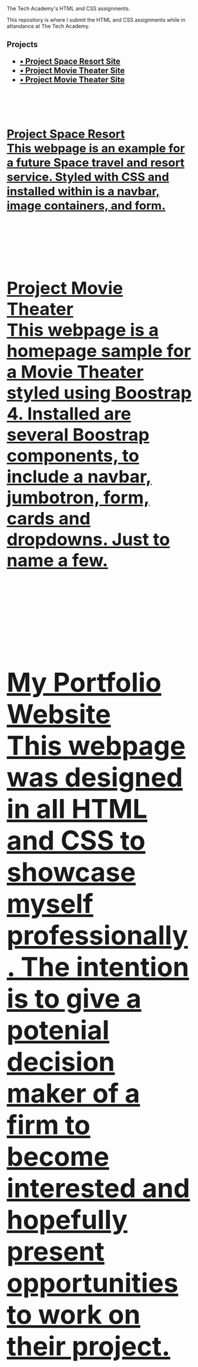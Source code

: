 <title><h1><# HTML and CSS Projects<h1></title>

The Tech Academy's HTML and CSS assignments.<br>

This repository is where I submit the HTML and CSS assignments while in attandance at The Tech Academy.<br> 

<h2><b>Projects</b</h2>

<p>
    <ul>
        <li><a href="https://github.com/securedbyjc/HTML-and-CSS-Projects/commit/32a81b0425dfa8c01dbc2fa8c7a4c27e06b251b3">•	Project Space Resort Site</a></li>
        <li><a href="https://github.com/securedbyjc/HTML-and-CSS-Projects/commit/0a0f90fd06e1b0b52632c58dda8a0bd204085551">•	Project Movie Theater Site</a></li>
        <li><a href="">•	Project Movie Theater Site</li>
    </ul>
</p>
<br>
<br>
<p>
    <h2><b>Project Space Resort</b</h2>
    <br>
    This webpage is an example for a future Space travel and resort service. Styled with CSS and installed within is a navbar, image containers, and form. 
</p>
<br>
<br>
<p>
    <h2><b>Project Movie Theater</b</h2>
    <br>
    This webpage is a homepage sample for a Movie Theater styled using Boostrap 4. Installed are several Boostrap components, to include a navbar, jumbotron, form, cards and dropdowns. Just to name a few.
</p>
<br>
<br>
<p>
    <h2><b>My Portfolio Website</b</h2>
    <br>
    This webpage was designed in all HTML and CSS to showcase myself professionally. The intention is to give a potenial decision maker of a firm to become interested and hopefully present opportunities to work on their project. 
</p>
